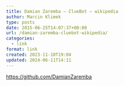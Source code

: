 ```yaml
---
title: Damian Zaremba – ClueBot – wikipedia
author: Marcin Klimek
type: posts
date: 2015-06-25T14:07:37+00:00
url: /damian-zaremba-cluebot-wikipedia/
categories:
  - link
format: link
created: 2023-11-18T19:04
updated: 2024-06-11T14:11
---
```

<div dir="ltr">
  <a href="https://github.com/DamianZaremba"><a href="https://github.com/DamianZaremba" >https://github.com/DamianZaremba</a></a>
</div>